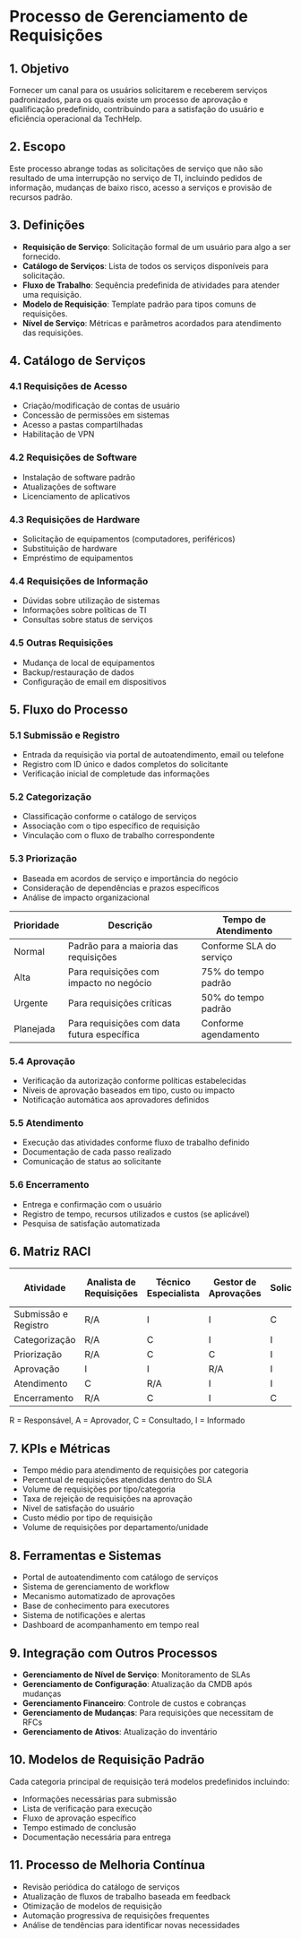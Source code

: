 # Processo de Gerenciamento de Requisições

## 1. Objetivo
Fornecer um canal para os usuários solicitarem e receberem serviços padronizados, para os quais existe um processo de aprovação e qualificação predefinido, contribuindo para a satisfação do usuário e eficiência operacional da TechHelp.

## 2. Escopo
Este processo abrange todas as solicitações de serviço que não são resultado de uma interrupção no serviço de TI, incluindo pedidos de informação, mudanças de baixo risco, acesso a serviços e provisão de recursos padrão.

## 3. Definições

- **Requisição de Serviço**: Solicitação formal de um usuário para algo a ser fornecido.
- **Catálogo de Serviços**: Lista de todos os serviços disponíveis para solicitação.
- **Fluxo de Trabalho**: Sequência predefinida de atividades para atender uma requisição.
- **Modelo de Requisição**: Template padrão para tipos comuns de requisições.
- **Nível de Serviço**: Métricas e parâmetros acordados para atendimento das requisições.

## 4. Catálogo de Serviços

### 4.1 Requisições de Acesso
- Criação/modificação de contas de usuário
- Concessão de permissões em sistemas
- Acesso a pastas compartilhadas
- Habilitação de VPN

### 4.2 Requisições de Software
- Instalação de software padrão
- Atualizações de software
- Licenciamento de aplicativos

### 4.3 Requisições de Hardware
- Solicitação de equipamentos (computadores, periféricos)
- Substituição de hardware
- Empréstimo de equipamentos

### 4.4 Requisições de Informação
- Dúvidas sobre utilização de sistemas
- Informações sobre políticas de TI
- Consultas sobre status de serviços

### 4.5 Outras Requisições
- Mudança de local de equipamentos
- Backup/restauração de dados
- Configuração de email em dispositivos

## 5. Fluxo do Processo

### 5.1 Submissão e Registro
- Entrada da requisição via portal de autoatendimento, email ou telefone
- Registro com ID único e dados completos do solicitante
- Verificação inicial de completude das informações

### 5.2 Categorização
- Classificação conforme o catálogo de serviços
- Associação com o tipo específico de requisição
- Vinculação com o fluxo de trabalho correspondente

### 5.3 Priorização
- Baseada em acordos de serviço e importância do negócio
- Consideração de dependências e prazos específicos
- Análise de impacto organizacional

| Prioridade | Descrição | Tempo de Atendimento |
|------------|-----------|---------------------|
| Normal     | Padrão para a maioria das requisições | Conforme SLA do serviço |
| Alta       | Para requisições com impacto no negócio | 75% do tempo padrão |
| Urgente    | Para requisições críticas | 50% do tempo padrão |
| Planejada  | Para requisições com data futura específica | Conforme agendamento |

### 5.4 Aprovação
- Verificação da autorização conforme políticas estabelecidas
- Níveis de aprovação baseados em tipo, custo ou impacto
- Notificação automática aos aprovadores definidos

### 5.5 Atendimento
- Execução das atividades conforme fluxo de trabalho definido
- Documentação de cada passo realizado
- Comunicação de status ao solicitante

### 5.6 Encerramento
- Entrega e confirmação com o usuário
- Registro de tempo, recursos utilizados e custos (se aplicável)
- Pesquisa de satisfação automatizada

## 6. Matriz RACI

| Atividade | Analista de Requisições | Técnico Especialista | Gestor de Aprovações | Solicitante | Gerente de Serviço |
|-----------|------------------------|---------------------|---------------------|------------|-------------------|
| Submissão e Registro | R/A | I | I | C | I |
| Categorização | R/A | C | I | I | I |
| Priorização | R/A | C | C | I | I |
| Aprovação | I | I | R/A | I | C |
| Atendimento | C | R/A | I | I | I |
| Encerramento | R/A | C | I | C | I |

R = Responsável, A = Aprovador, C = Consultado, I = Informado

## 7. KPIs e Métricas

- Tempo médio para atendimento de requisições por categoria
- Percentual de requisições atendidas dentro do SLA
- Volume de requisições por tipo/categoria
- Taxa de rejeição de requisições na aprovação
- Nível de satisfação do usuário
- Custo médio por tipo de requisição
- Volume de requisições por departamento/unidade

## 8. Ferramentas e Sistemas

- Portal de autoatendimento com catálogo de serviços
- Sistema de gerenciamento de workflow
- Mecanismo automatizado de aprovações
- Base de conhecimento para executores
- Sistema de notificações e alertas
- Dashboard de acompanhamento em tempo real

## 9. Integração com Outros Processos

- **Gerenciamento de Nível de Serviço**: Monitoramento de SLAs
- **Gerenciamento de Configuração**: Atualização da CMDB após mudanças
- **Gerenciamento Financeiro**: Controle de custos e cobranças
- **Gerenciamento de Mudanças**: Para requisições que necessitam de RFCs
- **Gerenciamento de Ativos**: Atualização do inventário

## 10. Modelos de Requisição Padrão

Cada categoria principal de requisição terá modelos predefinidos incluindo:
- Informações necessárias para submissão
- Lista de verificação para execução
- Fluxo de aprovação específico
- Tempo estimado de conclusão
- Documentação necessária para entrega

## 11. Processo de Melhoria Contínua

- Revisão periódica do catálogo de serviços
- Atualização de fluxos de trabalho baseada em feedback
- Otimização de modelos de requisição
- Automação progressiva de requisições frequentes
- Análise de tendências para identificar novas necessidades
